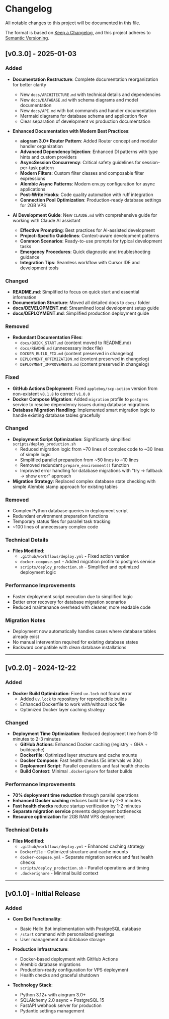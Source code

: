 # Changelog

All notable changes to this project will be documented in this file.

The format is based on [Keep a Changelog](https://keepachangelog.com/en/1.0.0/),
and this project adheres to [Semantic Versioning](https://semver.org/spec/v2.0.0.html).

## [v0.3.0] - 2025-01-03

### Added

- **Documentation Restructure**: Complete documentation reorganization for better clarity

  - New `docs/ARCHITECTURE.md` with technical details and dependencies
  - New `docs/DATABASE.md` with schema diagrams and model documentation
  - New `docs/API.md` with bot commands and handler documentation
  - Mermaid diagrams for database schema and application flow
  - Clear separation of development vs production documentation

- **Enhanced Documentation with Modern Best Practices**:

  - **aiogram 3.0+ Router Pattern**: Added Router concept and modular handler organization
  - **Advanced Dependency Injection**: Enhanced DI patterns with type hints and custom providers
  - **AsyncSession Concurrency**: Critical safety guidelines for session-per-task pattern
  - **Modern Filters**: Custom filter classes and composable filter expressions
  - **Alembic Async Patterns**: Modern env.py configuration for async applications
  - **Post-Write Hooks**: Code quality automation with ruff integration
  - **Connection Pool Optimization**: Production-ready database settings for 2GB VPS

- **AI Development Guide**: New `CLAUDE.md` with comprehensive guide for working with Claude AI assistant
  - **Effective Prompting**: Best practices for AI-assisted development
  - **Project-Specific Guidelines**: Context-aware development patterns
  - **Common Scenarios**: Ready-to-use prompts for typical development tasks
  - **Emergency Procedures**: Quick diagnostic and troubleshooting guidance
  - **Integration Tips**: Seamless workflow with Cursor IDE and development tools

### Changed

- **README.md**: Simplified to focus on quick start and essential information
- **Documentation Structure**: Moved all detailed docs to `docs/` folder
- **docs/DEVELOPMENT.md**: Streamlined local development setup guide
- **docs/DEPLOYMENT.md**: Simplified production deployment guide

### Removed

- **Redundant Documentation Files**:
  - `docs/QUICK_START.md` (content moved to README.md)
  - `docs/README.md` (unnecessary index file)
  - `DOCKER_BUILD_FIX.md` (content preserved in changelog)
  - `DEPLOYMENT_OPTIMIZATION.md` (content preserved in changelog)
  - `DEPLOYMENT_IMPROVEMENTS.md` (content preserved in changelog)

### Fixed

- **GitHub Actions Deployment**: Fixed `appleboy/scp-action` version from non-existent `v0.1.8` to correct `v1.0.0`
- **Docker Compose Migration**: Added `migration` profile to `postgres` service to resolve dependency issues during database migrations
- **Database Migration Handling**: Implemented smart migration logic to handle existing database tables gracefully

### Changed

- **Deployment Script Optimization**: Significantly simplified `scripts/deploy_production.sh`
  - Reduced migration logic from ~70 lines of complex code to ~30 lines of simple logic
  - Simplified parallel preparation from ~50 lines to ~10 lines
  - Removed redundant `prepare_environment()` function
  - Improved error handling for database migrations with "try → fallback → show error" approach
- **Migration Strategy**: Replaced complex database state checking with simple Alembic stamp approach for existing tables

### Removed

- Complex Python database queries in deployment script
- Redundant environment preparation functions
- Temporary status files for parallel task tracking
- ~100 lines of unnecessary complex code

### Technical Details

- **Files Modified**:
  - `.github/workflows/deploy.yml` - Fixed action version
  - `docker-compose.yml` - Added migration profile to postgres service
  - `scripts/deploy_production.sh` - Simplified and optimized deployment logic

### Performance Improvements

- Faster deployment script execution due to simplified logic
- Better error recovery for database migration scenarios
- Reduced maintenance overhead with cleaner, more readable code

### Migration Notes

- Deployment now automatically handles cases where database tables already exist
- No manual intervention required for existing database states
- Backward compatible with clean database installations

---

## [v0.2.0] - 2024-12-22

### Added

- **Docker Build Optimization**: Fixed `uv.lock` not found error
  - Added `uv.lock` to repository for reproducible builds
  - Enhanced Dockerfile to work with/without lock file
  - Optimized Docker layer caching strategy

### Changed

- **Deployment Time Optimization**: Reduced deployment time from 8-10 minutes to 2-3 minutes
  - **GitHub Actions**: Enhanced Docker caching (registry + GHA + buildcache)
  - **Dockerfile**: Optimized layer structure and cache mounts
  - **Docker Compose**: Fast health checks (5s intervals vs 30s)
  - **Deployment Script**: Parallel operations and fast health checks
  - **Build Context**: Minimal `.dockerignore` for faster builds

### Performance Improvements

- **70% deployment time reduction** through parallel operations
- **Enhanced Docker caching** reduces build time by 2-3 minutes
- **Fast health checks** reduce startup verification by 1-2 minutes
- **Separate migration service** prevents deployment bottlenecks
- **Resource optimization** for 2GB RAM VPS deployment

### Technical Details

- **Files Modified**:
  - `.github/workflows/deploy.yml` - Enhanced caching strategy
  - `Dockerfile` - Optimized structure and cache mounts
  - `docker-compose.yml` - Separate migration service and fast health checks
  - `scripts/deploy_production.sh` - Parallel operations and timing
  - `.dockerignore` - Minimal build context

---

## [v0.1.0] - Initial Release

### Added

- **Core Bot Functionality**:

  - Basic Hello Bot implementation with PostgreSQL database
  - `/start` command with personalized greetings
  - User management and database storage

- **Production Infrastructure**:

  - Docker-based deployment with GitHub Actions
  - Alembic database migrations
  - Production-ready configuration for VPS deployment
  - Health checks and graceful shutdown

- **Technology Stack**:
  - Python 3.12+ with aiogram 3.0+
  - SQLAlchemy 2.0 async + PostgreSQL 15
  - FastAPI webhook server for production
  - Pydantic settings management

